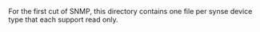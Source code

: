 For the first cut of SNMP, this directory contains one file per synse device type that each support read only.
